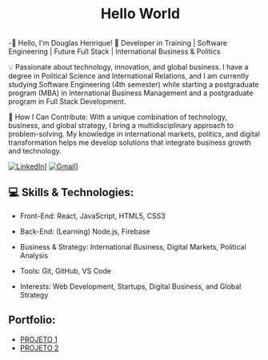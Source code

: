 <!--título-->
<div id="user-content-toc">
  <ul align="center">
    <summary><h1 style="display: inline-block">Hello World</h1></summary>
</div>

  -👋 Hello, I'm Douglas Henrique!
🎯 Developer in Training | Software Engineering | Future Full Stack | International Business & Politics

💡 Passionate about technology, innovation, and global business. I have a degree in Political Science and International Relations, and I am currently studying Software Engineering (4th semester) while starting a postgraduate program (MBA) in International Business Management and a postgraduate program in Full Stack Development.

🚀 How I Can Contribute:
With a unique combination of technology, business, and global strategy, I bring a multidisciplinary approach to problem-solving. My knowledge in international markets, politics, and digital transformation helps me develop solutions that integrate business growth and technology.
</details>

<!-- Links -->
[![LinkedIn](https://img.shields.io/badge/LinkedIn-0077B5?style=for-the-badge&logo=linkedin&logoColor=white)](https://www.linkedin.com/in/douglasamaral-eng/)]
[![Gmail](https://img.shields.io/badge/Gmail-D14836?style=for-the-badge&logo=gmail&logoColor=white)](mailto:douglascham.eng@gmail.com)]



## 💻 Skills & Technologies:
<!-- Skills: Programming Languages -->
- Front-End: React, JavaScript, HTML5, CSS3
- Back-End: (Learning) Node.js, Firebase
- Business & Strategy: International Business, Digital Markets, Political Analysis
- Tools: Git, GitHub, VS Code
- Interests: Web Development, Startups, Digital Business, and Global Strategy

  <!-- Portfolio -->
## Portfolio:
- [PROJETO 1]()
- [PROJETO 2]()
